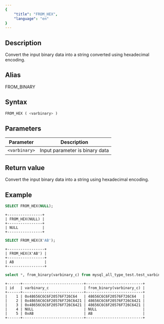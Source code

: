 ```yaml
---
{
    "title": "FROM_HEX",
    "language": "en"
}
---
```


## Description

Convert the input binary data into a string converted using hexadecimal encoding.

## Alias

FROM_BINARY

## Syntax

```sql
FROM_HEX ( <varbinary> )
```

## Parameters

| Parameter | Description |
|-------|--------------|
| `<varbinary>` | Input parameter is binary data |

## Return value

Convert the input binary data into a string using hexadecimal encoding.

## Example

```sql
SELECT FROM_HEX(NULL);
```

```text
+----------------+
| FROM_HEX(NULL) |
+----------------+
| NULL           |
+----------------+
```

```sql
SELECT FROM_HEX(X'AB');
```

```text
+-----------------+
| FROM_HEX(X'AB') |
+-----------------+
| AB              |
+-----------------+
```

```sql
select *, from_binary(varbinary_c) from mysql_all_type_test.test_varbinary_db.test_varbinary
```

```text
+------+----------------------------+--------------------------+
| id   | varbinary_c                | from_binary(varbinary_c) |
+------+----------------------------+--------------------------+
|    1 | 0x48656C6C6F20576F726C64   | 48656C6C6F20576F726C64   |
|    2 | 0x48656C6C6F20576F726C6421 | 48656C6C6F20576F726C6421 |
|    3 | 0x48656C6C6F20576F726C6421 | 48656C6C6F20576F726C6421 |
|    4 | NULL                       | NULL                     |
|    5 | 0xAB                       | AB                       |
+------+----------------------------+--------------------------+
```